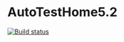 # AutoTestHome5.2
[![Build status](https://ci.appveyor.com/api/projects/status/4bd0way4c7pli46r?svg=true)](https://ci.appveyor.com/project/brunduk/autotesthome5-2)
